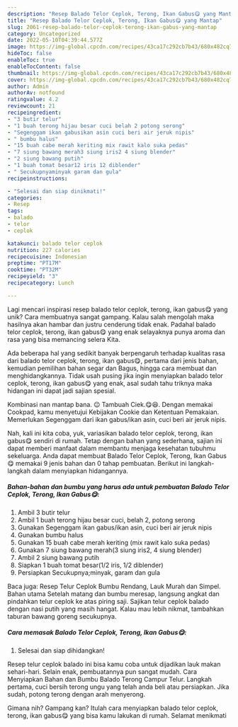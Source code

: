 ```yaml
---
description: "Resep Balado Telor Ceplok, Terong, Ikan Gabus😋 yang Mantap"
title: "Resep Balado Telor Ceplok, Terong, Ikan Gabus😋 yang Mantap"
slug: 2061-resep-balado-telor-ceplok-terong-ikan-gabus-yang-mantap
category: Uncategorized
date: 2022-05-10T04:39:44.577Z
image: https://img-global.cpcdn.com/recipes/43ca17c292cb7b43/680x482cq70/balado-telor-ceplok-terong-ikan-gabus-foto-resep-utama.jpg
hideToc: false
enableToc: true
enableTocContent: false
thumbnail: https://img-global.cpcdn.com/recipes/43ca17c292cb7b43/680x482cq70/balado-telor-ceplok-terong-ikan-gabus-foto-resep-utama.jpg
cover: https://img-global.cpcdn.com/recipes/43ca17c292cb7b43/680x482cq70/balado-telor-ceplok-terong-ikan-gabus-foto-resep-utama.jpg
author: Admin
authorAv: notfound
ratingvalue: 4.2
reviewcount: 21
recipeingredient:
- "3 butir telur"
- "1 buah terong hijau besar cuci belah 2 potong serong"
- "Segenggam ikan gabusikan asin cuci beri air jeruk nipis"
- " bumbu halus"
- "15 buah cabe merah keriting mix rawit kalo suka pedas"
- "7 siung bawang merah3 siung iris2 4 siung blender"
- "2 siung bawang putih"
- "1 buah tomat besar12 iris 12 diblender"
- " Secukupnyaminyak garam dan gula"
recipeinstructions:

- "Selesai dan siap dinikmati!"
categories:
- Resep
tags:
- balado
- telor
- ceplok

katakunci: balado telor ceplok 
nutrition: 227 calories
recipecuisine: Indonesian
preptime: "PT17M"
cooktime: "PT32M"
recipeyield: "3"
recipecategory: Lunch

---
```





Lagi mencari inspirasi resep balado telor ceplok, terong, ikan gabus😋 yang unik? Cara membuatnya sangat gampang. Kalau salah mengolah maka hasilnya akan hambar dan justru cenderung tidak enak. Padahal balado telor ceplok, terong, ikan gabus😋 yang enak selayaknya punya aroma dan rasa yang bisa memancing selera Kita.





Ada beberapa hal yang sedikit banyak berpengaruh terhadap kualitas rasa dari balado telor ceplok, terong, ikan gabus😋, pertama dari jenis bahan, kemudian pemilihan bahan segar dan Bagus, hingga cara membuat dan menghidangkannya. Tidak usah pusing jika ingin menyiapkan balado telor ceplok, terong, ikan gabus😋 yang enak,      asal sudah tahu triknya maka hidangan ini dapat jadi sajian spesial.














Kombinasi nan mantap bana. 😉 Tambuah Ciek.😋😆. Dengan memakai Cookpad, kamu menyetujui Kebijakan Cookie dan Ketentuan Pemakaian. Memerlukan Segenggam dari ikan gabus/ikan asin, cuci beri air jeruk nipis.






Nah, kali ini kita coba, yuk, variasikan balado telor ceplok, terong, ikan gabus😋 sendiri di rumah. Tetap dengan bahan yang sederhana, sajian ini dapat memberi manfaat dalam membantu menjaga kesehatan tubuhmu sekeluarga. Anda dapat membuat Balado Telor Ceplok, Terong, Ikan Gabus😋 memakai 9 jenis bahan dan 0 tahap pembuatan. Berikut ini langkah-langkah dalam menyiapkan hidangannya.

<!--inarticleads1-->

##### Bahan-bahan dan bumbu yang harus ada untuk pembuatan Balado Telor Ceplok, Terong, Ikan Gabus😋:

1. Ambil 3 butir telur
1. Ambil 1 buah terong hijau besar cuci, belah 2, potong serong
1. Gunakan Segenggam ikan gabus/ikan asin, cuci beri air jeruk nipis
1. Gunakan  bumbu halus
1. Gunakan 15 buah cabe merah keriting (mix rawit kalo suka pedas)
1. Gunakan 7 siung bawang merah(3 siung iris2, 4 siung blender)
1. Ambil 2 siung bawang putih
1. Siapkan 1 buah tomat besar(1/2 iris, 1/2 diblender)
1. Persiapkan  Secukupnya;minyak, garam dan gula


Baca juga: Resep Telur Ceplok Bumbu Rendang, Lauk Murah dan Simpel. Bahan utama Setelah matang dan bumbu meresap, langsung angkat dan pindahkan telur ceplok ke atas piring saji. Sajikan telur ceplok balado dengan nasi putih yang masih hangat. Kalau mau lebih nikmat, tambahkan taburan bawang goreng secukupnya. 

<!--inarticleads2-->

##### Cara memasak Balado Telor Ceplok, Terong, Ikan Gabus😋:


1. Selesai dan siap dihidangkan!

Resep telur ceplok balado ini bisa kamu coba untuk dijadikan lauk makan sehari-hari. Selain enak, pembuatannya pun sangat mudah. Cara Menyiapkan Bahan dan Bumbu Balado Terong Campur Telur. Langkah pertama, cuci bersih terong ungu yang telah anda beli atau persiapkan. Jika sudah, potong terong dengan arah menyerong. 

Gimana nih? Gampang kan? Itulah cara menyiapkan balado telor ceplok, terong, ikan gabus😋 yang bisa kamu lakukan di rumah. Selamat menikmati
